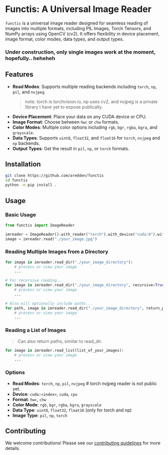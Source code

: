 # Functis: A Universal Image Reader

`functis` is a universal image reader designed for seamless reading of images into multiple formats, including PIL Images, Torch Tensors, and NumPy arrays using OpenCV (cv2). It offers flexibility in device placement, image format, color modes, data types, and output types.

### Under construction, only single images work at the moment, hopefully.. heheheh

## Features

- **Read Modes**: Supports multiple reading backends including `torch`, `np`, `pil`, and `nvjpeg`.
    > note: torch is torchvision.io, np uses cv2, and nvjpeg is a private library I have yet to expose publically.
- **Device Placement**: Place your data on any CUDA device or CPU.
- **Image Format**: Choose between `hwc` or `chw` formats.
- **Color Modes**: Multiple color options including `rgb`, `bgr`, `rgba`, `bgra`, and `grayscale`.
- **Data Types**: Supports `uint8`, `float32`, and `float16` for `torch`, `nvjpeg` and `np` backends.
- **Output Types**: Get the result in `pil`, `np`, or `torch` formats.

## Installation

```bash
git clone https://github.com/aredden/functis
cd functis
python -m pip install .
```

## Usage

### Basic Usage

```python
from functis import ImageReader

imreader = ImageReader().with_reader("torch").with_device("cuda:0").with_format("hwc")
image = imreader.read("./your_image.jpg")
```

### Reading Multiple Images from a Directory

```python
for image in imreader.read_dir("./your_image_directory"):
    # process or view your image
    ...

# For recursive reading...
for image in imreader.read_dir("./your_image_directory", recursive=True):
    # process or view your image
    ...

# Also will optionally include paths...
for path, image in imreader.read_dir("./your_image_directory", return_paths=True):
    # process or view your image
    ...
```

### Reading a List of Images

> Can also return paths, similar to read_dir.
```python
for image in imreader.read_list(list_of_your_images):
    # process or view your image
    ...
```

### Options

- **Read Modes**: `torch`, `np`, `pil`, `nvjpeg` # torch nvjpeg reader is not public yet.
- **Device**: `cuda:<index>`, `cuda`, `cpu`
- **Format**: `hwc`, `chw`
- **Color Mode**: `rgb`, `bgr`, `rgba`, `bgra`, `grayscale`
- **Data Type**: `uint8`, `float32`, `float16` (only for torch and np)
- **Image Type**: `pil`, `np`, `torch`

## Contributing

We welcome contributions! Please see our [contributing guidelines](LINK_TO_CONTRIBUTING.md) for more details.
